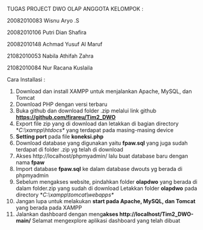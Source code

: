 TUGAS PROJECT DWO OLAP
ANGGOTA KELOMPOK :

20082010083			Wisnu Aryo .S

20082010106			Putri Dian Shafira

20082010148			Achmad Yusuf Al Maruf

21082010053			Nabila Athifah Zahra

21082010084			Nur Racana Kuslaila

Cara Installasi :
1. Download dan install XAMPP untuk menjalankan Apache, MySQL, dan Tomcat
2. Download PHP dengan versi terbaru
3. Buka github dan download folder .zip melalui link github **https://github.com/firareu/Tim2_DWO**
4. Export file zip yang di download dan letakkan di bagian directory **C:\xampp\htdocs\** yang terdapat pada masing-masing device
5. **Setting port** pada file **koneksi.php**
6. Download database yang digunakan yaitu **fpaw.sql** yang juga sudah terdapat di folder .zip yg telah di download
7. Akses http://localhost/phpmyadmin/ lalu buat database baru dengan nama **fpaw**
8. Import database **fpaw.sql** ke dalam database dwouts yg berada di phpmyadmin 
9. Sebelum mengakses website, pindahkan folder **olapdwo** yang berada di dalam folder.zip yang sudah di download Letakkan folder **olapdwo** pada directory **C:\xampp\tomcat\webapps\**
10. Jangan lupa untuk melakukan **start pada Apache, MySQL, dan Tomcat** yang berada pada XAMPP
11. Jalankan dashboard dengan meng**akses http://localhost/Tim2_DWO-main/**
Selamat mengexplore aplikasi dashboard yang telah dibuat
